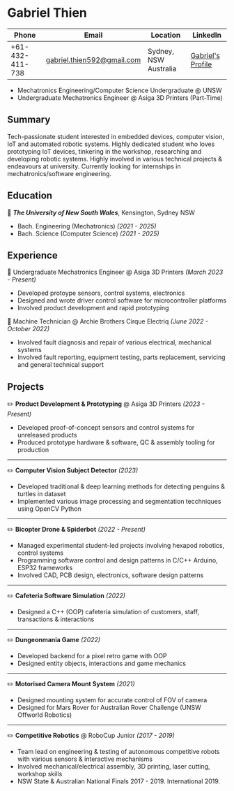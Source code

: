 # Gabriel Thien
| Phone | Email | Location | LinkedIn | 
| ----- | ----- | -------- | -------- |
| +61-432-411-738 | gabriel.thien592@gmail.com | Sydney, NSW Australia | [Gabriel's Profile](https://website-name.com](https://www.linkedin.com/in/gabriel-thien/))
- Mechatronics Engineering/Computer Science Undergraduate @ UNSW 
- Undergraduate Mechatronics Engineer @ Asiga 3D Printers (Part-Time)

## Summary
Tech-passionate student interested in embedded devices, computer vision, IoT and automated
robotic systems. Highly dedicated student who loves prototyping IoT devices, tinkering in the workshop, researching and developing robotic systems. Highly involved in various technical projects & endeavours at university. Currently looking for internships in mechatronics/software engineering.  

## Education  
📌 ***The University of New South Wales***, Kensington, Sydney NSW  
- Bach. Engineering (Mechatronics) *(2021 - 2025)*
- Bach. Science (Computer Science) *(2021 - 2025)*

## Experience  
💼 Undergraduate Mechatronics Engineer @ Asiga 3D Printers *(March 2023 - Present)*  
- Developed protoype sensors, control systems, electronics
- Designed and wrote driver control software for microcontroller platforms
- Involved product development and rapid prototyping

💼 Machine Technician @ Archie Brothers Cirque Electriq *(June 2022 - October 2022)*
- Involved fault diagnosis and repair of various electrical, mechanical systems
- Involved fault reporting, equipment testing, parts replacement, servicing and general technical support
## Projects  
✏️ **Product Development & Prototyping** @ Asiga 3D Printers *(2023 - Present)*
- Developed proof-of-concept sensors and control systems for unreleased products
- Produced prototype hardware & software, QC & assembly tooling for production
---
✏️ **Computer Vision Subject Detector** *(2023)*
- Developed traditional & deep learning methods for detecting penguins & turtles in dataset
- Implemented various image processing and segmentation tecchniques using OpenCV Python
---
✏️ **Bicopter Drone & Spiderbot** *(2022 - Present)*
- Managed experimental student-led projects involving hexapod robotics, control systems
- Programming software control and design patterns in C/C++ Arduino, ESP32 frameworks
- Involved CAD, PCB design, electronics, software design patterns
---
 ✏️ **Cafeteria Software Simulation** *(2022)*
- Designed a C++ (OOP) cafeteria simulation of customers, staff, transactions & interactions
---
✏️ **Dungeonmania Game** *(2022)*
- Developed backend for a pixel retro game with OOP
- Designed entity objects, interactions and game mechanics
---
✏️ **Motorised Camera Mount System** *(2021)*
- Designed mounting system for accurate control of FOV of camera
- Designed for Mars Rover for Australian Rover Challenge (UNSW Offworld Robotics)
---
✏️ **Competitive Robotics** @ RoboCup Junior *(2017 - 2019)*
- Team lead on engineering & testing of autonomous competitive robots with various sensors & interactive mechanisms
- Involved mechanical/electrical assembly, 3D printing, laser cutting, workshop skills
- NSW State & Australian National Finals 2017 - 2019. International 2019.
